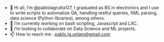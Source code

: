 - 👋 Hi all, I’m @pablolagrutta127, I graduated as BS in electronics and I use to write scripts to automatize QA, handling restful queries, XML parsing, data science (Python libraries), among others.
- 🌱 I’m currently working on bash scripting, Javascript and LXC.
- 💞️ I’m looking to collaborate on Data Science and ML projects.
- 📫 How to reach me : pablo.lg.unlam@gmail.com


<!---
pablolagrutta127/pablolagrutta127 is a ✨ special ✨ repository because its `README.md` (this file) appears on your GitHub profile.
You can click the Preview link to take a look at your changes.
--->
